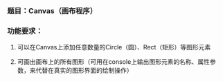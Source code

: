 ﻿### 题目：Canvas（画布程序）


### 功能要求：


1. 可以在Canvas上添加任意数量的Circle（圆）、Rect（矩形）等图形元素

2. 可画出画布上的所有图形（可用在console上输出图形元素的名称、属性参数，来代替在真实的图形界面的绘制操作）